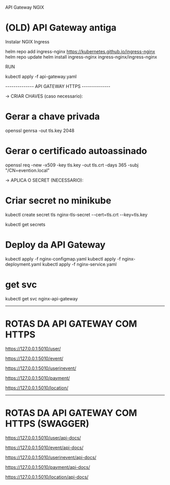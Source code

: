 API Gateway NGIX

# (OLD) API Gateway antiga 

Instalar NGIX Ingress

helm repo add ingress-nginx https://kubernetes.github.io/ingress-nginx
helm repo update
helm install ingress-nginx ingress-nginx/ingress-nginx


RUN

kubectl apply -f api-gateway.yaml


-------------- API GATEWAY HTTPS --------------

-> CRIAR CHAVES (caso necessario):

# Gerar a chave privada
openssl genrsa -out tls.key 2048

# Gerar o certificado autoassinado
openssl req -new -x509 -key tls.key -out tls.crt -days 365 -subj "/CN=evention.local"

-> APLICA O SECRET (NECESSARIO):

# Criar secret no minikube
kubectl create secret tls nginx-tls-secret --cert=tls.crt --key=tls.key

kubectl get secrets

# Deploy da API Gateway
kubectl apply -f nginx-configmap.yaml
kubectl apply -f nginx-deployment.yaml
kubectl apply -f nginx-service.yaml

# get svc
kubectl get svc nginx-api-gateway

------------

# ROTAS DA API GATEWAY COM HTTPS

https://127.0.0.1:5010/user/

https://127.0.0.1:5010/event/

https://127.0.0.1:5010/userinevent/

https://127.0.0.1:5010/payment/

https://127.0.0.1:5010/location/

------------

# ROTAS DA API GATEWAY COM HTTPS (SWAGGER)

https://127.0.0.1:5010/user/api-docs/

https://127.0.0.1:5010/event/api-docs/

https://127.0.0.1:5010/userinevent/api-docs/

https://127.0.0.1:5010/payment/api-docs/

https://127.0.0.1:5010/location/api-docs/